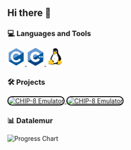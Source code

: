 ## Hi there 👋

<p align="left">
</p>

### 💻 Languages and Tools
<p align="left"> 
  <a href="https://www.cprogramming.com/" target="_blank" rel="noreferrer"> 
    <img src="https://raw.githubusercontent.com/devicons/devicon/master/icons/c/c-original.svg" alt="c" width="40" height="40"/> 
  </a> 
  <a href="https://cplusplus.com/" target="_blank" rel="noreferrer"> 
    <img src="https://raw.githubusercontent.com/devicons/devicon/master/icons/cplusplus/cplusplus-original.svg" alt="cplusplus" width="40" height="40"/> 
  </a> 
  <a href="https://www.linux.org/" target="_blank" rel="noreferrer"> 
    <img src="https://raw.githubusercontent.com/devicons/devicon/master/icons/linux/linux-original.svg" alt="linux" width="40" height="40"/> 
  </a> 
</p>

### 🛠️ Projects
<a href="https://chip8emulatorrot.netlify.app/" target="_blank">
  <img src="https://github.com/user-attachments/assets/83bc0c60-0244-4a26-a528-ecdffff82ed5" alt="CHIP-8 Emulator" width="150" style="border-radius: 50px; border: 2px solid #000;">
</a>
<a href="https://github.com/ROT-byte/PredatorSense" target="_blank">
  <img src="https://github.com/user-attachments/assets/577c9910-d377-43e0-b2b6-e9ec1e3b85ef" alt="CHIP-8 Emulator" width="150" style="border-radius: 50px; border: 2px solid #000;">
</a>

### 📊 Datalemur
<img src="https://github.com/ROT-byte/datalemur/raw/main/progress.png" alt="Progress Chart" width="250"/>
